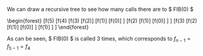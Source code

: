 We can draw a recursive tree to see how many calls there are to $ FIB(0) $

\begin{forest}
[f$(5)$
[f$(4)$
[f$(3)$
[f$(2)$]
[f$(1)$]
[f$(0)$]
]
[f$(2)$
[f$(1)$]
[f$(0)$]
]
]
[f$(3)$
[f$(2)$
[f$(1)$]
[f$(0)$]
]
[f$(1)$]
]
]
\end{forest}

As can be seen, $ FIB(0) $ is called 3 times, which corresponds to $f_{n-1} = f_{5-1} = f_{4}$
